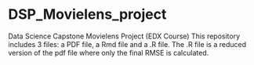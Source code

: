 # DSP_Movielens_project
Data Science Capstone Movielens Project (EDX Course)
This repository includes 3 files: a PDF file, a Rmd file and a .R file.
The .R file is a reduced version of the pdf file where only the final RMSE is calculated.
